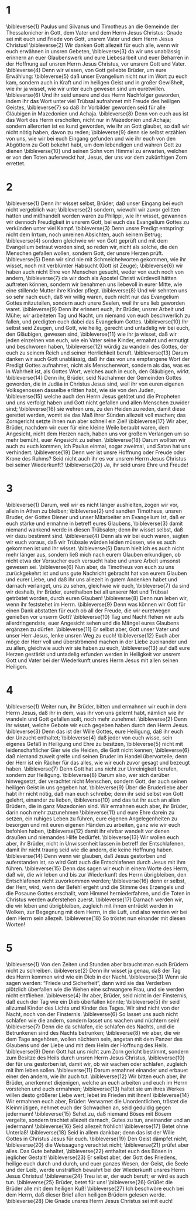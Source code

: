 # 1 
\bibleverse{1} Paulus und Silvanus und Timotheus an die Gemeinde der Thessalonicher in Gott, dem Vater und dem Herrn Jesus Christus: Gnade sei mit euch und Friede von Gott, unsrem Vater und dem Herrn Jesus Christus! \bibleverse{2} Wir danken Gott allezeit für euch alle, wenn wir euch erwähnen in unsren Gebeten, \bibleverse{3} da wir uns unablässig erinnern an euer Glaubenswerk und eure Liebesarbeit und euer Beharren in der Hoffnung auf unsren Herrn Jesus Christus, vor unsrem Gott und Vater. \bibleverse{4} Denn wir wissen, von Gott geliebte Brüder, um eure Erwählung: \bibleverse{5} daß unser Evangelium nicht nur im Wort zu euch kam, sondern auch in Kraft und im heiligen Geist und in großer Gewißheit, wie ihr ja wisset, wie wir unter euch gewesen sind um euretwillen. \bibleverse{6} Und ihr seid unsere und des Herrn Nachfolger geworden, indem ihr das Wort unter viel Trübsal aufnahmet mit Freude des heiligen Geistes, \bibleverse{7} so daß ihr Vorbilder geworden seid für alle Gläubigen in Mazedonien und Achaja. \bibleverse{8} Denn von euch aus ist das Wort des Herrn erschollen, nicht nur in Mazedonien und Achaja; sondern allerorten ist es kund geworden, wie ihr an Gott glaubet, so daß wir nicht nötig haben, davon zu reden; \bibleverse{9} denn sie selbst erzählen von uns, wie wir bei euch Eingang gefunden und wie ihr euch von den Abgöttern zu Gott bekehrt habt, um dem lebendigen und wahren Gott zu dienen \bibleverse{10} und seinen Sohn vom Himmel zu erwarten, welchen er von den Toten auferweckt hat, Jesus, der uns vor dem zukünftigen Zorn errettet. 

# 2 
\bibleverse{1} Denn ihr wisset selbst, Brüder, daß unser Eingang bei euch nicht vergeblich war; \bibleverse{2} sondern, wiewohl wir zuvor gelitten hatten und mißhandelt worden waren zu Philippi, wie ihr wisset, gewannen wir dennoch Freudigkeit in unsrem Gott, bei euch das Evangelium Gottes zu verkünden unter viel Kampf. \bibleverse{3} Denn unsre Predigt entspringt nicht dem Irrtum, noch unreinen Absichten, auch keinem Betrug; \bibleverse{4} sondern gleichwie wir von Gott geprüft und mit dem Evangelium betraut worden sind, so reden wir, nicht als solche, die den Menschen gefallen wollen, sondern Gott, der unsre Herzen prüft. \bibleverse{5} Denn wir sind nie mit Schmeichelworten gekommen, wie ihr wisset, noch mit verblümter Habsucht (Gott ist Zeuge); \bibleverse{6} wir haben auch nicht Ehre von Menschen gesucht, weder von euch noch von andern, \bibleverse{7} da wir doch als Apostel Christi würdevoll hätten auftreten können, sondern wir benahmen uns liebevoll in eurer Mitte, wie eine stillende Mutter ihre Kinder pflegt. \bibleverse{8} Und wir sehnten uns so sehr nach euch, daß wir willig waren, euch nicht nur das Evangelium Gottes mitzuteilen, sondern auch unsre Seelen, weil ihr uns lieb geworden waret. \bibleverse{9} Denn ihr erinnert euch, ihr Brüder, unsrer Arbeit und Mühe; wir arbeiteten Tag und Nacht, um niemand von euch beschwerlich zu fallen, und predigten euch dabei das Evangelium Gottes. \bibleverse{10} Ihr selbst seid Zeugen, und Gott, wie heilig, gerecht und untadelig wir bei euch, den Gläubigen, gewesen sind, \bibleverse{11} wie ihr ja wisset, daß wir jeden einzelnen von euch, wie ein Vater seine Kinder, ermahnt und ermutigt und beschworen haben, \bibleverse{12} würdig zu wandeln des Gottes, der euch zu seinem Reich und seiner Herrlichkeit beruft. \bibleverse{13} Darum danken wir auch Gott unablässig, daß ihr das von uns empfangene Wort der Predigt Gottes aufnahmet, nicht als Menschenwort, sondern als das, was es in Wahrheit ist, als Gottes Wort, welches auch in euch, den Gläubigen, wirkt. \bibleverse{14} Denn ihr, Brüder, seid Nachahmer der Gemeinden Gottes geworden, die in Judäa in Christus Jesus sind, weil ihr von euren eigenen Volksgenossen dasselbe erlitten habt, wie sie von den Juden, \bibleverse{15} welche auch den Herrn Jesus getötet und die Propheten und uns verfolgt haben und Gott nicht gefallen und allen Menschen zuwider sind; \bibleverse{16} sie wehren uns, zu den Heiden zu reden, damit diese gerettet werden, womit sie das Maß ihrer Sünden allezeit voll machen; das Zorngericht setzte ihnen nun aber schnell ein Ziel! \bibleverse{17} Wir aber, Brüder, nachdem wir euer für eine kleine Weile beraubt waren, dem Angesicht, nicht dem Herzen nach, haben uns vor großem Verlangen um so mehr bemüht, euer Angesicht zu sehen. \bibleverse{18} Darum wollten wir auch zu euch kommen, ich Paulus einmal, sogar zweimal, und Satan hat uns verhindert. \bibleverse{19} Denn wer ist unsre Hoffnung oder Freude oder Krone des Ruhms? Seid nicht auch ihr es vor unsrem Herrn Jesus Christus bei seiner Wiederkunft? \bibleverse{20} Ja, ihr seid unsre Ehre und Freude! 

# 3 
\bibleverse{1} Darum, weil wir es nicht länger aushielten, zogen wir vor, allein in Athen zu bleiben; \bibleverse{2} und sandten Timotheus, unsren Bruder, der Gottes Diener und unser Mitarbeiter am Evangelium ist, daß er euch stärke und ermahne in betreff eures Glaubens, \bibleverse{3} damit niemand wankend werde in diesen Trübsalen; denn ihr wisset selbst, daß wir dazu bestimmt sind. \bibleverse{4} Denn als wir bei euch waren, sagten wir euch voraus, daß wir Trübsale würden leiden müssen, wie es auch gekommen ist und ihr wisset. \bibleverse{5} Darum hielt ich es auch nicht mehr länger aus, sondern ließ mich nach eurem Glauben erkundigen, ob nicht etwa der Versucher euch versucht habe und unsre Arbeit umsonst gewesen sei. \bibleverse{6} Nun aber, da Timotheus von euch zu uns zurückgekehrt ist und uns gute Nachricht gebracht hat von eurem Glauben und eurer Liebe, und daß ihr uns allezeit in gutem Andenken habet und darnach verlanget, uns zu sehen, gleichwie wir euch, \bibleverse{7} da sind wir deshalb, ihr Brüder, eurethalben bei all unserer Not und Trübsal getröstet worden, durch euren Glauben! \bibleverse{8} Denn nun leben wir, wenn ihr feststehet im Herrn. \bibleverse{9} Denn was können wir Gott für einen Dank abstatten für euch ob all der Freude, die wir euretwegen genießen vor unserm Gott? \bibleverse{10} Tag und Nacht flehen wir aufs allerdringendste, euer Angesicht sehen und die Mängel eures Glaubens ergänzen zu dürfen. \bibleverse{11} Er selbst aber, Gott unser Vater und unser Herr Jesus, lenke unsren Weg zu euch! \bibleverse{12} Euch aber möge der Herr voll und überströmend machen in der Liebe zueinander und zu allen, gleichwie auch wir sie haben zu euch, \bibleverse{13} auf daß eure Herzen gestärkt und untadelig erfunden werden in Heiligkeit vor unsrem Gott und Vater bei der Wiederkunft unsres Herrn Jesus mit allen seinen Heiligen. 

# 4 
\bibleverse{1} Weiter nun, ihr Brüder, bitten und ermahnen wir euch in dem Herrn Jesus, daß ihr in dem, was ihr von uns gelernt habt, nämlich wie ihr wandeln und Gott gefallen sollt, noch mehr zunehmet. \bibleverse{2} Denn ihr wisset, welche Gebote wir euch gegeben haben durch den Herrn Jesus. \bibleverse{3} Denn das ist der Wille Gottes, eure Heiligung, daß ihr euch der Unzucht enthaltet; \bibleverse{4} daß jeder von euch wisse, sein eigenes Gefäß in Heiligung und Ehre zu besitzen, \bibleverse{5} nicht mit leidenschaftlicher Gier wie die Heiden, die Gott nicht kennen; \bibleverse{6} daß niemand zuweit greife und seinen Bruder im Handel übervorteile; denn der Herr ist ein Rächer für das alles, wie wir euch zuvor gesagt und bezeugt haben. \bibleverse{7} Denn Gott hat uns nicht zur Unreinigkeit berufen, sondern zur Heiligung. \bibleverse{8} Darum also, wer sich darüber hinwegsetzt, der verachtet nicht Menschen, sondern Gott, der auch seinen heiligen Geist in uns gegeben hat. \bibleverse{9} Über die Bruderliebe aber habt ihr nicht nötig, daß man euch schreibe; denn ihr seid selbst von Gott gelehrt, einander zu lieben, \bibleverse{10} und das tut ihr auch an allen Brüdern, die in ganz Mazedonien sind. Wir ermahnen euch aber, ihr Brüder, darin noch mehr zuzunehmen \bibleverse{11} und eure Ehre darein zu setzen, ein ruhiges Leben zu führen, eure eigenen Angelegenheiten zu besorgen und mit euren eigenen Händen zu arbeiten, ganz wie wir euch befohlen haben, \bibleverse{12} damit ihr ehrbar wandelt vor denen draußen und niemandes Hilfe bedürfet. \bibleverse{13} Wir wollen euch aber, ihr Brüder, nicht in Unwissenheit lassen in betreff der Entschlafenen, damit ihr nicht traurig seid wie die andern, die keine Hoffnung haben. \bibleverse{14} Denn wenn wir glauben, daß Jesus gestorben und auferstanden ist, so wird Gott auch die Entschlafenen durch Jesus mit ihm führen. \bibleverse{15} Denn das sagen wir euch in einem Worte des Herrn, daß wir, die wir leben und bis zur Wiederkunft des Herrn übrigbleiben, den Entschlafenen nicht zuvorkommen werden; \bibleverse{16} denn er selbst, der Herr, wird, wenn der Befehl ergeht und die Stimme des Erzengels und die Posaune Gottes erschallt, vom Himmel herniederfahren, und die Toten in Christus werden auferstehen zuerst. \bibleverse{17} Darnach werden wir, die wir leben und übrigbleiben, zugleich mit ihnen entrückt werden in Wolken, zur Begegnung mit dem Herrn, in die Luft, und also werden wir bei dem Herrn sein allezeit. \bibleverse{18} So tröstet nun einander mit diesen Worten! 

# 5 
\bibleverse{1} Von den Zeiten und Stunden aber braucht man euch Brüdern nicht zu schreiben. \bibleverse{2} Denn ihr wisset ja genau, daß der Tag des Herrn kommen wird wie ein Dieb in der Nacht. \bibleverse{3} Wenn sie sagen werden: “Friede und Sicherheit”, dann wird sie das Verderben plötzlich überfallen wie die Wehen eine schwangere Frau, und sie werden nicht entfliehen. \bibleverse{4} Ihr aber, Brüder, seid nicht in der Finsternis, daß euch der Tag wie ein Dieb überfallen könnte; \bibleverse{5} ihr seid allzumal Kinder des Lichts und Kinder des Tages. Wir sind nicht von der Nacht, noch von der Finsternis. \bibleverse{6} So lasset uns auch nicht schlafen wie die andern, sondern lasset uns wachen und nüchtern sein! \bibleverse{7} Denn die da schlafen, die schlafen des Nachts, und die Betrunkenen sind des Nachts betrunken; \bibleverse{8} wir aber, die wir dem Tage angehören, wollen nüchtern sein, angetan mit dem Panzer des Glaubens und der Liebe und mit dem Helm der Hoffnung des Heils. \bibleverse{9} Denn Gott hat uns nicht zum Zorn gericht bestimmt, sondern zum Besitze des Heils durch unsren Herrn Jesus Christus, \bibleverse{10} der für uns gestorben ist, damit wir, ob wir wachen oder schlafen, zugleich mit ihm leben sollen. \bibleverse{11} Darum ermahnet einander und erbauet einer den andern, wie ihr auch tut. \bibleverse{12} Wir bitten euch aber, ihr Brüder, anerkennet diejenigen, welche an euch arbeiten und euch im Herrn vorstehen und euch ermahnen; \bibleverse{13} haltet sie um ihres Werkes willen desto größerer Liebe wert; lebet im Frieden mit ihnen! \bibleverse{14} Wir ermahnen euch aber, Brüder: Verwarnet die Unordentlichen, tröstet die Kleinmütigen, nehmet euch der Schwachen an, seid geduldig gegen jedermann! \bibleverse{15} Sehet zu, daß niemand Böses mit Bösem vergelte, sondern trachtet allezeit darnach, Gutes zu tun, aneinander und an jedermann! \bibleverse{16} Seid allezeit fröhlich! \bibleverse{17} Betet ohne Unterlaß! \bibleverse{18} Seid in allem dankbar; denn das ist der Wille Gottes in Christus Jesus für euch. \bibleverse{19} Den Geist dämpfet nicht, \bibleverse{20} die Weissagung verachtet nicht; \bibleverse{21} prüfet aber alles. Das Gute behaltet, \bibleverse{22} enthaltet euch des Bösen in jeglicher Gestalt! \bibleverse{23} Er selbst aber, der Gott des Friedens, heilige euch durch und durch, und euer ganzes Wesen, der Geist, die Seele und der Leib, werde unsträflich bewahrt bei der Wiederkunft unsres Herrn Jesus Christus! \bibleverse{24} Treu ist er, der euch beruft; er wird es auch tun. \bibleverse{25} Brüder, betet für uns! \bibleverse{26} Grüßet die Brüder alle mit dem heiligen Kuß! \bibleverse{27} Ich beschwöre euch bei dem Herrn, daß dieser Brief allen heiligen Brüdern gelesen werde. \bibleverse{28} Die Gnade unsres Herrn Jesus Christus sei mit euch! 